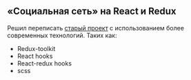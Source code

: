 ## «Социальная сеть» на React и Redux

Решил переписать [старый проект](https://github.com/Advisorrry/react-again) с использованием более современных технологий.
Таких как:
- Redux-toolkit
- React hooks
- React-redux hooks
- scss


